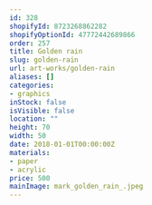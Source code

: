 ```yaml
---
id: 328
shopifyId: 8723268862282
shopifyOptionId: 47772442689866
order: 257
title: Golden rain
slug: golden-rain
url: art-works/golden-rain
aliases: []
categories:
- graphics
inStock: false
isVisible: false
location: ""
height: 70
width: 50
date: 2018-01-01T00:00:00Z
materials:
- paper
- acrylic
price: 500
mainImage: mark_golden_rain_.jpeg
---
```

